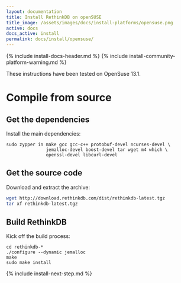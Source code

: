 ```yaml
---
layout: documentation
title: Install RethinkDB on openSUSE
title_image: /assets/images/docs/install-platforms/opensuse.png
active: docs
docs_active: install
permalink: docs/install/opensuse/
---
```

{% include install-docs-header.md %}
{% include install-community-platform-warning.md %}

These instructions have been tested on OpenSuse 13.1.

# Compile from source #

## Get the dependencies ##

Install the main dependencies:

```
sudo zypper in make gcc gcc-c++ protobuf-devel ncurses-devel \
               jemalloc-devel boost-devel tar wget m4 which \
               openssl-devel libcurl-devel
```

## Get the source code ##

Download and extract the archive:

```bash
wget http://download.rethinkdb.com/dist/rethinkdb-latest.tgz
tar xf rethinkdb-latest.tgz
```

## Build RethinkDB ##

Kick off the build process:

```
cd rethinkdb-*
./configure --dynamic jemalloc
make
sudo make install
```

{% include install-next-step.md %}
